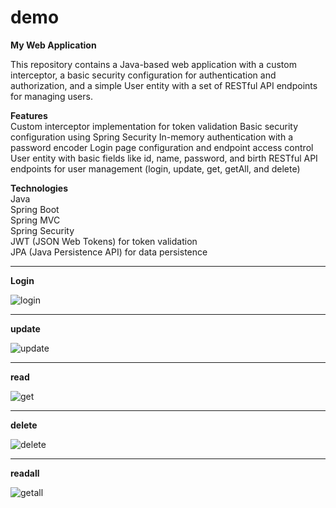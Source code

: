 # demo
**My Web Application**  

This repository contains a Java-based web application with a custom interceptor, a basic security configuration for authentication and authorization, and a simple User entity with a set of RESTful API endpoints for managing users.

**Features**  
Custom interceptor implementation for token validation
Basic security configuration using Spring Security
In-memory authentication with a password encoder
Login page configuration and endpoint access control
User entity with basic fields like id, name, password, and birth
RESTful API endpoints for user management (login, update, get, getAll, and delete)  

**Technologies**  
Java  
Spring Boot  
Spring MVC  
Spring Security  
JWT (JSON Web Tokens) for token validation   
JPA (Java Persistence API) for data persistence  


***
**Login**  

![login](https://user-images.githubusercontent.com/127776981/234065511-470596d5-74a5-4ec8-9bd5-083d65476097.png)
***
**update**

![update](https://user-images.githubusercontent.com/127776981/234065617-55b0475d-c0b3-4b9e-aa05-18458b5b4f98.png)
***
**read**

![get](https://user-images.githubusercontent.com/127776981/234065661-ffa72ac3-72d0-4b6b-ab0d-75f13cc0caf6.png)
***
**delete**

![delete](https://user-images.githubusercontent.com/127776981/234065733-b517c7bf-ab66-4287-a71e-962d723ad5f0.png)
***
**readall**

![getall](https://user-images.githubusercontent.com/127776981/234066250-0e73b716-2988-43f8-a949-713ba4f562f3.png)
